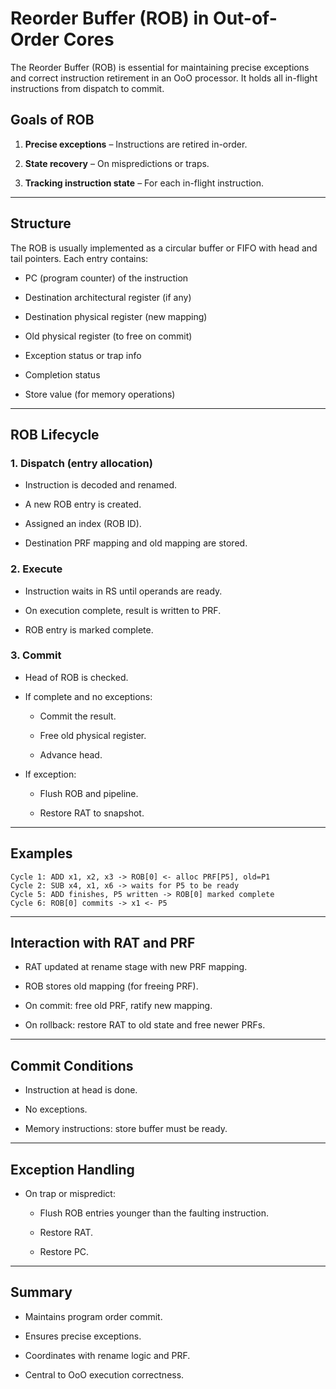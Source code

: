 # Reorder Buffer (ROB) in Out-of-Order Cores

The Reorder Buffer (ROB) is essential for maintaining precise exceptions and correct instruction retirement in an OoO processor. It holds all in-flight instructions from dispatch to commit.

## Goals of ROB

1. **Precise exceptions** – Instructions are retired in-order.
    
2. **State recovery** – On mispredictions or traps.
    
3. **Tracking instruction state** – For each in-flight instruction.
    
---

## Structure

The ROB is usually implemented as a circular buffer or FIFO with head and tail pointers. Each entry contains:

- PC (program counter) of the instruction
    
- Destination architectural register (if any)
    
- Destination physical register (new mapping)
    
- Old physical register (to free on commit)
    
- Exception status or trap info
    
- Completion status
    
- Store value (for memory operations)
    
---

## ROB Lifecycle

### 1. Dispatch (entry allocation)

- Instruction is decoded and renamed.
    
- A new ROB entry is created.
    
- Assigned an index (ROB ID).
    
- Destination PRF mapping and old mapping are stored.
    

### 2. Execute

- Instruction waits in RS until operands are ready.
    
- On execution complete, result is written to PRF.
    
- ROB entry is marked complete.
    

### 3. Commit

- Head of ROB is checked.
    
- If complete and no exceptions:
    
    - Commit the result.
        
    - Free old physical register.
        
    - Advance head.
        
- If exception:
    
    - Flush ROB and pipeline.
        
    - Restore RAT to snapshot.
        

---

## Examples

```text
Cycle 1: ADD x1, x2, x3 -> ROB[0] <- alloc PRF[P5], old=P1
Cycle 2: SUB x4, x1, x6 -> waits for P5 to be ready
Cycle 5: ADD finishes, P5 written -> ROB[0] marked complete
Cycle 6: ROB[0] commits -> x1 <- P5
```

---
## Interaction with RAT and PRF

- RAT updated at rename stage with new PRF mapping.
    
- ROB stores old mapping (for freeing PRF).
    
- On commit: free old PRF, ratify new mapping.
    
- On rollback: restore RAT to old state and free newer PRFs.
    

---

## Commit Conditions

- Instruction at head is done.
    
- No exceptions.
    
- Memory instructions: store buffer must be ready.
    

---

## Exception Handling

- On trap or mispredict:
    
    - Flush ROB entries younger than the faulting instruction.
        
    - Restore RAT.
        
    - Restore PC.
        

---

## Summary

- Maintains program order commit.
    
- Ensures precise exceptions.
    
- Coordinates with rename logic and PRF.
    
- Central to OoO execution correctness.